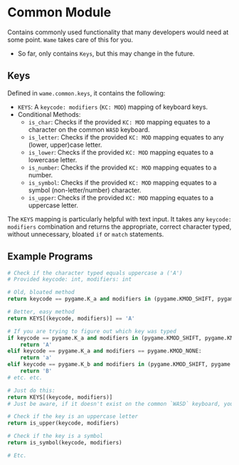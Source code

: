 # Common Module
Contains commonly used functionality that many developers would need at some point. `Wame` takes care of this for you.
- So far, only contains `Keys`, but this may change in the future.

## Keys
Defined in `wame.common.keys`, it contains the following:
- `KEYS`: A `keycode: modifiers` (`KC: MOD`) mapping of keyboard keys.
- Conditional Methods:
    - `is_char`: Checks if the provided `KC: MOD` mapping equates to a character on the common `WASD` keyboard.
    - `is_letter`: Checks if the provided `KC: MOD` mapping equates to any (lower, upper)case letter.
    - `is_lower`: Checks if the provided `KC: MOD` mapping equates to a lowercase letter.
    - `is_number`: Checks if the provided `KC: MOD` mapping equates to a number.
    - `is_symbol`: Checks if the provided `KC: MOD` mapping equates to a symbol (non-letter/number) character.
    - `is_upper`: Checks if the provided `KC: MOD` mapping equates to a uppercase letter.

The `KEYS` mapping is particularly helpful with text input. It takes any `keycode: modifiers` combination and returns the appropriate, correct character typed, without unnecessary, bloated `if` or `match` statements.

## Example Programs
```python
# Check if the character typed equals uppercase a ('A')
# Provided keycode: int, modifiers: int

# Old, bloated method
return keycode == pygame.K_a and modifiers in (pygame.KMOD_SHIFT, pygame.KMOD_CAPS)

# Better, easy method
return KEYS[(keycode, modifiers)] == 'A'
```
```python
# If you are trying to figure out which key was typed
if keycode == pygame.K_a and modifiers in (pygame.KMOD_SHIFT, pygame.KMOD_CAPS):
    return 'A'
elif keycode == pygame.K_a and modifiers == pygame.KMOD_NONE:
    return 'a'
elif keycode == pygame.K_b and modifiers in (pygame.KMOD_SHIFT, pygame.KMOD_CAPS):
    return 'B'
# etc. etc.

# Just do this:
return KEYS[(keycode, modifiers)]
# Just be aware, if it doesn't exist on the common `WASD` keyboard, you will get a `KeyError`, so keep it in mind
```
```python
# Check if the key is an uppercase letter
return is_upper(keycode, modifiers)

# Check if the key is a symbol
return is_symbol(keycode, modifiers)

# Etc.
```